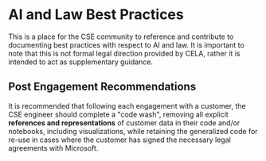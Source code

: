 # AI and Law Best Practices

This is a place for the CSE community to reference and contribute to documenting best practices with respect to AI and law. It is important to note that this is not formal legal direction provided by CELA, rather it is intended to act as supplementary guidance. 

## Post Engagement Recommendations

It is recommended that following each engagement with a customer, the CSE engineer should complete a "code wash", removing all explicit **references and representations** of customer data in their code and/or notebooks, including visualizations, while retaining the generalized code for re-use in cases where the customer has signed the necessary legal agreements with Microsoft.
